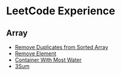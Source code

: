 LeetCode Experience
===========
Array
-----------

* [Remove Duplicates from Sorted Array](https://github.com/tsubaki-san/Cpp-primer/blob/master/LeetCode/26.Remove%20Duplicates%20from%20Sorted%20Array.md)
* [Remove Element](https://github.com/tsubaki-san/Cpp-primer/blob/master/LeetCode/27.Remove%20Element.md)
* [Container With Most Water](https://github.com/tsubaki-san/Cpp-primer/blob/master/LeetCode/11.Container%20With%20Most%20Water.md)
* [3Sum](https://github.com/tsubaki-san/Cpp-primer/blob/master/LeetCode/15.3Sum.md)
